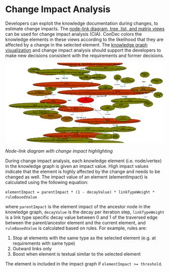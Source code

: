 # Change Impact Analysis

Developers can exploit the knowledge documentation during changes, to estimate change impacts.
The [node-link diagram, tree, list, and matrix views](knowledge-visualization.md) can be used for change impact analysis (CIA).
ConDec colors the knowledge elements in these views according to the likelihood that they are affected by a change in the selected element.
The [knowledge graph visualization](knowledge-visualization.md) and change impact analysis should support the developers to make new decisions consistent with the requirements and former decisions.

![Node-link diagram with change impact highlighting](../screenshots/change_impact_analysis_user_story_ise2020_graph.png)

*Node-link diagram with change impact highlighting*

During change impact analysis, each knowledge element (i.e. node/vertex) in the knowledge graph is given an impact value. 
High impact values indicate that the element is highly affected by the change and needs to be changed as well. The impact value of an element (elementImpact) is calculated using the following equation:

```
elementImpact = parentImpact * (1 - decayValue) * linkTypeWeight * ruleBasedValue
```

where `parentImpact` is the element impact of the ancestor node in the knowledge graph, 
`decayValue` is the decay per iteration step, `linkTypeWeight` is a link type specific decay value between 0 and 1 of the traversed edge between the parent/ancestor element and the current element, 
and `ruleBasedValue` is calculated based on rules. For example, rules are:

1. Stop at elements with the same type as the selected element (e.g. at requirements with same type)
2. Outward links only
3. Boost when element is textual similar to the selected element

The element is included in the impact graph if `elementImpact >= threshold`.